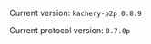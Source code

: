 <!-- This file was automatically generated by jinjaroot. Do not edit directly. -->
Current version: `kachery-p2p 0.8.9`

Current protocol version: `0.7.0p`